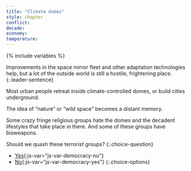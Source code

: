 ```yaml
---
title: "Climate domes"
style: chapter
conflict: 
decade: 
economy: 
temperature: 
---
```


{% include variables %}


Improvements in the space mirror fleet and other adaptation technologies help, but a lot of the outside world is still a hostile, frightening place. 
{:.leader-sentence}

Most urban people retreat inside climate-controlled domes, or build cities underground.

The idea of “nature” or “wild space” becomes a distant memory.

Some crazy fringe religious groups hate the domes and the decadent lifestyles that take place in there. And some of these groups have bioweapons.

Should we quash these terrorist groups?
{:.choice-question}

- [Yes](chapter_quash-terrorists.html){:js-var="js-var-democracy-no"}
- [No](chapter_quash-terrorists.html){:js-var="js-var-democracy-yes"}
{:.choice-options}
